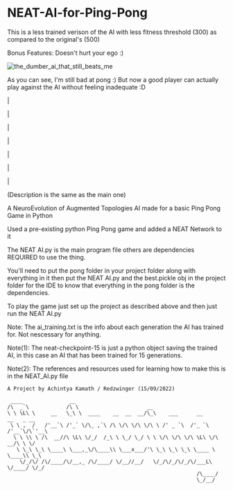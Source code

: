 # NEAT-AI-for-Ping-Pong

This is a less trained verison of the AI with less fitness threshold (300) as compared to the original's (500)

Bonus Features: Doesn't hurt your ego :)

![the_dumber_ai_that_still_beats_me](https://user-images.githubusercontent.com/102427149/190482008-978533f9-e904-4ec3-a0a1-55839b4e2542.gif)

As you can see, I'm still bad at pong :) But now a good player can actually play against the AI without feeling inadequate :D

|

|

|

|

|

|

|


(Description is the same as the main one)

A NeuroEvolution of Augmented Topologies AI made for a basic Ping Pong Game in Python

Used a pre-existing python Ping Pong game and added a NEAT Network to it

The NEAT AI.py is the main program file others are dependencies REQUIRED to use the thing.

You'll need to put the pong folder in your project folder along with everything in it then put the NEAT AI.py and the best.pickle obj in the project folder for the IDE to know that everything in the pong folder is the dependencies.

To play the game just set up the project as described above and then just run the NEAT AI.py

Note: The ai_training.txt is the info about each generation the AI has trained for. Not nescessary for anything.

Note(1): The neat-checkpoint-15 is just a python object saving the trained AI, in this case an AI that has been trained for 15 generations.

Note(2): The references and resources used for learning how to make this is in the NEAT_AI.py file

```
A Project by Achintya Kamath / Redzwinger (15/09/2022)
```
```
 ____               __                                                          
/\  _`\            /\ \                      __                                 
\ \ \L\ \     __   \_\ \  ____    __  __  __/\_\    ___      __      __   _ __  
 \ \ ,  /   /'__`\ /'_` \/\_ ,`\ /\ \/\ \/\ \/\ \ /' _ `\  /'_ `\  /'__`\/\`'__\
  \ \ \\ \ /\  __//\ \L\ \/_/  /_\ \ \_/ \_/ \ \ \/\ \/\ \/\ \L\ \/\  __/\ \ \/ 
   \ \_\ \_\ \____\ \___,_\/\____\\ \___x___/'\ \_\ \_\ \_\ \____ \ \____\\ \_\ 
    \/_/\/ /\/____/\/__,_ /\/____/ \/__//__/   \/_/\/_/\/_/\/___L\ \/____/ \/_/ 
                                                             /\____/            
                                                             \_/__/            
